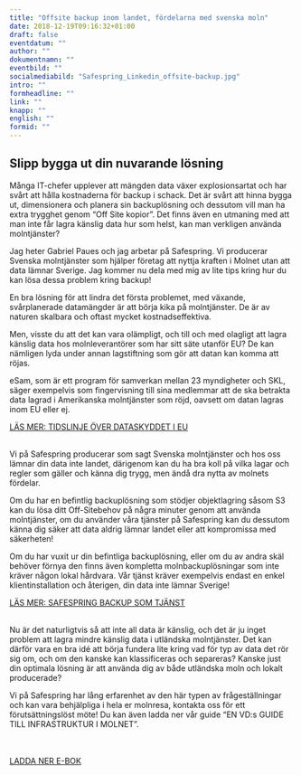 ```yaml
---
title: "Offsite backup inom landet, fördelarna med svenska moln"
date: 2018-12-19T09:16:32+01:00
draft: false
eventdatum: ""
author: ""
dokumentnamn: ""
eventbild: ""
socialmediabild: "Safespring_Linkedin_offsite-backup.jpg"
intro: ""
formheadline: ""
link: ""
knapp: ""
english: ""
formid: ""
---
```


## Slipp bygga ut din nuvarande lösning
Många IT-chefer upplever att mängden data växer explosionsartat och har svårt att hålla kostnaderna för backup i schack. Det är svårt att hinna bygga ut, dimensionera och planera sin backuplösning och dessutom vill man ha extra trygghet genom “Off Site kopior”. Det finns även en utmaning med att man inte får lagra känslig data hur som helst, kan man verkligen använda molntjänster?

Jag heter Gabriel Paues och jag arbetar på Safespring. Vi producerar Svenska molntjänster som hjälper företag att nyttja kraften i Molnet utan att data lämnar Sverige. Jag kommer nu dela med mig av lite tips kring hur du kan lösa dessa problem kring backup!

En bra lösning för att lindra det första problemet, med växande, svårplanerade datamängder är att börja kika på molntjänster. De är av naturen skalbara och oftast mycket kostnadseffektiva.

Men, visste du att det kan vara olämpligt, och till och med olagligt att lagra känslig data hos molnleverantörer som har sitt säte utanför EU? De kan nämligen lyda under annan lagstiftning som gör att datan kan komma att röjas.

eSam, som är ett program för samverkan mellan 23 myndigheter och SKL, säger exempelvis som fingervisning till sina medlemmar att de ska betrakta data lagrad i Amerikanska molntjänster som röjd, oavsett om datan lagras inom EU eller ej.

<a href="/blogg/tidslinje/" id="text-button">LÄS MER: TIDSLINJE ÖVER DATASKYDDET I EU</a><br><br>

Vi på Safespring producerar som sagt Svenska molntjänster och hos oss lämnar din data inte landet, därigenom kan du ha bra koll på vilka lagar och regler som gäller och känna dig trygg, men ändå dra nytta av molnets fördelar.

Om du har en befintlig backuplösning som stödjer objektlagring såsom S3 kan du lösa ditt Off-Sitebehov på några minuter genom att använda molntjänster, om du använder våra tjänster på Safespring kan du dessutom känna dig säker att data aldrig lämnar landet eller att kompromissa med säkerheten!

Om du har vuxit ur din befintliga backuplösning, eller om du av andra skäl behöver förnya den finns även kompletta molnbackuplösningar som inte kräver någon lokal hårdvara. Vår tjänst kräver exempelvis endast en enkel klientinstallation och återigen, din data inte lämnar Sverige!

<a href="/tjanster/safespring-backup/" id="text-button">LÄS MER: SAFESPRING BACKUP SOM TJÄNST</a><br><br>

Nu är det naturligtvis så att inte all data är känslig, och det är ju inget problem att lagra mindre känslig data i utländska molntjänster. Det kan därför vara en bra idé att börja fundera lite kring vad för typ av data det rör sig om, och om den kanske kan klassificeras och separeras? Kanske just din optimala lösning är att använda dig av både utländska moln och lokalt producerade?

Vi på Safespring har lång erfarenhet av den här typen av frågeställningar och kan vara behjälpliga i hela er molnresa, kontakta oss för ett förutsättningslöst möte! Du kan även ladda ner vår guide “EN VD:s GUIDE TILL INFRASTRUKTUR I MOLNET”.

<br><br><a href="/publikationer/baas-mgt/guide-till-infrastruktur-i-molnet/" id="button">LADDA NER E-BOK</a><br><br>
